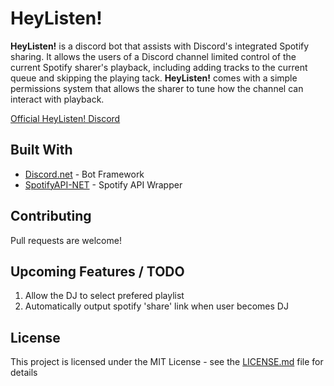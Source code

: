 # HeyListen!

**HeyListen!** is a discord bot that assists with Discord's integrated Spotify sharing. It allows the
users of a Discord channel limited control of the current Spotify sharer's playback, including adding
tracks to the current queue and skipping the playing tack. **HeyListen!** comes with a simple permissions
system that allows the sharer to tune how the channel can interact with playback.

[Official HeyListen! Discord](https://discord.gg/RdXVwZs)

## Built With

* [Discord.net](https://github.com/RogueException/Discord.Net) - Bot Framework
* [SpotifyAPI-NET](https://github.com/JohnnyCrazy/SpotifyAPI-NET) - Spotify API Wrapper

## Contributing

Pull requests are welcome!

## Upcoming Features / TODO
1. Allow the DJ to select prefered playlist
2. Automatically output spotify 'share' link when user becomes DJ

## License

This project is licensed under the MIT License - see the [LICENSE.md](LICENSE.md) file for details

